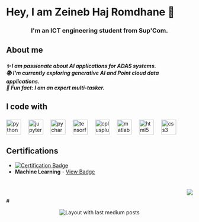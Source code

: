 <h1 align="left">Hey, I am Zeineb Haj Romdhane 👋</h1>

###

<h3 align="center">I'm an ICT engineering student from Sup'Com.</h3>

###

<h2 align="left">About me</h2>

###

<h5 align="left">✨ I am passionate about AI applications for ADAS systems.<br>📚 I'm currently exploring generative  AI and Point cloud data applications.<br>🎲 Fun fact: I am an expert multi-tasker.</h5>

###

<h2 align="left">I code with</h2>

###

<div align="left">
  <img src="https://cdn.jsdelivr.net/gh/devicons/devicon/icons/python/python-original.svg" height="40" alt="python logo"  />
  <img width="12" />
  <img src="https://cdn.jsdelivr.net/gh/devicons/devicon/icons/jupyter/jupyter-original.svg" height="40" alt="jupyter logo"  />
  <img width="12" />
  <img src="https://cdn.jsdelivr.net/gh/devicons/devicon/icons/pycharm/pycharm-original.svg" height="40" alt="pycharm logo"  />
  <img width="12" />
  <img src="https://cdn.jsdelivr.net/gh/devicons/devicon/icons/tensorflow/tensorflow-original.svg" height="40" alt="tensorflow logo"  />
  <img width="12" />
  <img src="https://cdn.jsdelivr.net/gh/devicons/devicon/icons/cplusplus/cplusplus-original.svg" height="40" alt="cplusplus logo"  />
  <img width="12" />
  <img src="https://cdn.jsdelivr.net/gh/devicons/devicon/icons/matlab/matlab-original.svg" height="40" alt="matlab logo"  />
  <img width="12" />
  <img src="https://cdn.jsdelivr.net/gh/devicons/devicon/icons/html5/html5-original.svg" height="40" alt="html5 logo"  />
  <img width="12" />
  <img src="https://cdn.jsdelivr.net/gh/devicons/devicon/icons/css3/css3-original.svg" height="40" alt="css3 logo"  />
</div>


## Certifications
- [![Certification Badge](https://www.credly.com/badges/38644c32-b633-4963-a808-2976b60add27/public_url)](https://www.credly.com/badges/38644c32-b633-4963-a808-2976b60add27)
- **Machine Learning** - [View Badge](https://www.credly.com/badges/38644c32-b633-4963-a808-2976b60add27)
###
<br clear="both">

<img align="right" src="https://visitor-badge.laobi.icu/badge?page_id=Zeinebhajr.Zeinebhajr&left_color=aquamarine&right_color=antiquewhite"  />

###

#<div align="center">
  <img src="https://github-read-medium-git-main.pahlevikun.vercel.app/latest?limit=4" alt="Layout with last medium posts"  />
</div>

###
